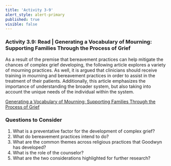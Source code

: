 ```yaml
---
title: 'Activity 3-9'
alert_style: alert-primary
published: true
visible: false
---
```


### Activity 3.9: Read | Generating a Vocabulary of Mourning: Supporting Families Through the Process of Grief

As a result of the premise that bereavement practices can help mitigate the chances of complex grief developing, the following article explores a variety of mourning practices. As well, it is argued that clinicians should receive training in mourning and bereavement practices in order to assist in the treatment of their patients. Additionally, this article emphasizes the importance of understanding the broader system, but also taking into account the unique needs of the individual within the system.

[Generating a Vocabulary of Mourning: Supporting Families Through the Process of Grief](https://journals-sagepub-com.twu.idm.oclc.org/doi/pdf/10.1177/1066480720929693)

### Questions to Consider

1. What is a preventative factor for the development of complex grief?
2. What do bereavement practices intend to do?
3. What are the common themes across religious practices that Goodwyn has developed?
4. What is the role of the counselor?
5. What are the two considerations highlighted for further research?

<!--
[h5p id="467"]
-->
